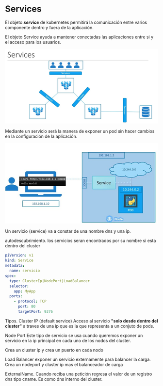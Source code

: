 # Services

El objeto ***service*** de kubernetes permitirá la comunicación entre varios componente dentro y fuera de la aplicación.

El objeto Service ayuda a mantener conectadas las aplicaciones entre si y el acceso para los usuarios. 

![Services](../img/arq_services.jpg)

Mediante un servicio será la manera de exponer  un pod sin hacer cambios en la configuración de la aplicación.

![servicio expuesto](../img/serviceport.jpg)

Un servicio (service) va a constar de una nombre dns y una ip. 

autodescubrimiento. 
los servicios seran encontrados por su nombre si esta dentro del cluster

~~~yaml
piVersion: v1
kind: Service
metadata:
  name: servicio
spec:
  type: ClusterIp|NodePort|LoadBalancer
  selector:
    app: MyApp
  ports:
    - protocol: TCP
      port: 80
      targetPort: 9376

~~~

Tipos. Cluster IP (default service)
Acceso al servicio **\"solo desde dentro del cluster\"** a traves de una ip que es la que representa a un conjuto de pods.

Node Port
Este tipo de servicio se usa cuando queremos exponer un servicio en la ip principal en cada uno de los nodos del cluster.

Crea un cluster ip y crea un puerto en cada nodo 


Load Balancer exponer un servicio externamente para balancer la carga. Crea un nodeport y cluster ip mas el balanceador de carga

ExternalName. Cuando reciba una petición regresa el valor de un registro dns tipo cname. Es como  dns interno del cluster.




